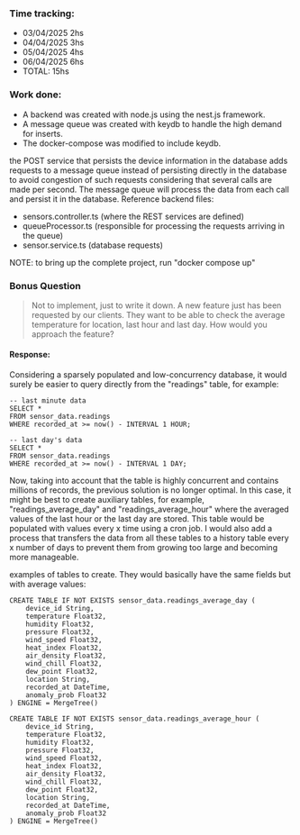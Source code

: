 ### Time tracking:
- 03/04/2025    2hs
- 04/04/2025    3hs
- 05/04/2025    4hs
- 06/04/2025    6hs
- TOTAL:        15hs



### Work done:
- A backend was created with node.js using the nest.js framework.
- A message queue was created with keydb to handle the high demand for inserts.
- The docker-compose was modified to include keydb.

the POST service that persists the device information in the database adds requests to a message queue instead of persisting directly in the database to avoid congestion of such requests considering that several calls are made per second. The message queue will process the data from each call and persist it in the database.
Reference backend files:
- sensors.controller.ts (where the REST services are defined)
- queueProcessor.ts (responsible for processing the requests arriving in the queue)
- sensor.service.ts (database requests)

NOTE: to bring up the complete project, run "docker compose up"



### Bonus Question
> Not to implement, just to write it down.
A new feature just has been requested by our clients. They want to be able to check the average temperature for location, last hour and last day. How would you approach the feature?


#### Response: 

Considering a sparsely populated and low-concurrency database, it would surely be easier to query directly from the "readings" table, for example:
```
-- last minute data
SELECT *
FROM sensor_data.readings
WHERE recorded_at >= now() - INTERVAL 1 HOUR;
```
```
-- last day's data
SELECT *
FROM sensor_data.readings
WHERE recorded_at >= now() - INTERVAL 1 DAY;
```

Now, taking into account that the table is highly concurrent and contains millions of records, the previous solution is no longer optimal. 
In this case, it might be best to create auxiliary tables, for example, "readings_average_day" and "readings_average_hour" where the averaged values of the last hour or the last day are stored. This table would be populated with values every x time using a cron job. 
I would also add a process that transfers the data from all these tables to a history table every x number of days to prevent them from growing too large and becoming more manageable.

examples of tables to create. They would basically have the same fields but with average values:
```
CREATE TABLE IF NOT EXISTS sensor_data.readings_average_day (
    device_id String,
    temperature Float32,
    humidity Float32,
    pressure Float32,
    wind_speed Float32,
    heat_index Float32,
    air_density Float32,
    wind_chill Float32,
    dew_point Float32,
    location String,
    recorded_at DateTime,
    anomaly_prob Float32
) ENGINE = MergeTree()

CREATE TABLE IF NOT EXISTS sensor_data.readings_average_hour (
    device_id String,
    temperature Float32,
    humidity Float32,
    pressure Float32,
    wind_speed Float32,
    heat_index Float32,
    air_density Float32,
    wind_chill Float32,
    dew_point Float32,
    location String,
    recorded_at DateTime,
    anomaly_prob Float32
) ENGINE = MergeTree()
```
